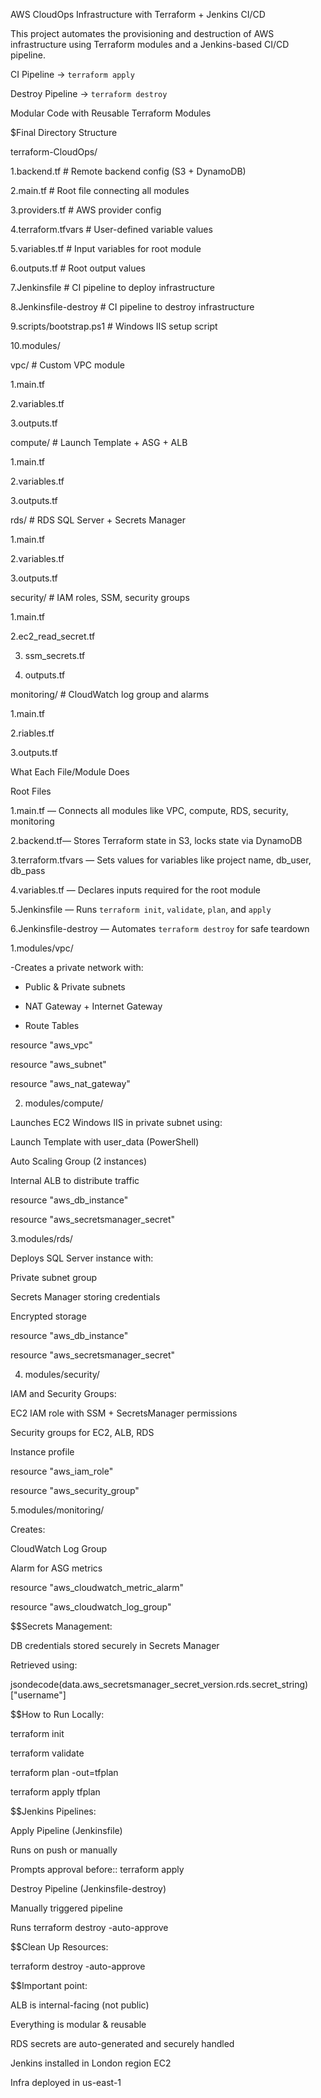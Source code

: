 AWS CloudOps Infrastructure with Terraform + Jenkins CI/CD

This project automates the provisioning and destruction of AWS infrastructure using Terraform modules and a Jenkins-based CI/CD pipeline.


CI Pipeline → `terraform apply`  

Destroy Pipeline → `terraform destroy`  

Modular Code with Reusable Terraform Modules


$Final Directory Structure

terraform-CloudOps/

1.backend.tf # Remote backend config (S3 + DynamoDB)

2.main.tf # Root file connecting all modules

3.providers.tf # AWS provider config

4.terraform.tfvars # User-defined variable values

5.variables.tf # Input variables for root module

6.outputs.tf # Root output values

7.Jenkinsfile # CI pipeline to deploy infrastructure

8.Jenkinsfile-destroy # CI pipeline to destroy infrastructure

9.scripts/bootstrap.ps1 # Windows IIS setup script


10.modules/


vpc/ # Custom VPC module

 1.main.tf

 2.variables.tf

 3.outputs.tf


compute/ # Launch Template + ASG + ALB

 1.main.tf

 2.variables.tf

 3.outputs.tf

rds/ # RDS SQL Server + Secrets Manager

  1.main.tf

  2.variables.tf

  3.outputs.tf



security/ # IAM roles, SSM, security groups

  1.main.tf

  2.ec2_read_secret.tf

  3. ssm_secrets.tf

  4. outputs.tf



 monitoring/ # CloudWatch log group and alarms

  1.main.tf

  2.riables.tf

  3.outputs.tf





What Each File/Module Does

Root Files

1.main.tf — Connects all modules like VPC, compute, RDS, security, monitoring

2.backend.tf— Stores Terraform state in S3, locks state via DynamoDB

3.terraform.tfvars — Sets values for variables like project name, db_user, db_pass

4.variables.tf — Declares inputs required for the root module

5.Jenkinsfile — Runs `terraform init`, `validate`, `plan`, and `apply`

6.Jenkinsfile-destroy — Automates `terraform destroy` for safe teardown



 1.modules/vpc/

-Creates a private network with:

- Public & Private subnets

- NAT Gateway + Internet Gateway

- Route Tables


resource "aws_vpc" 

resource "aws_subnet" 

resource "aws_nat_gateway" 



2. modules/compute/


Launches EC2 Windows IIS in private subnet using:

Launch Template with user_data (PowerShell)

Auto Scaling Group (2 instances)

Internal ALB to distribute traffic



resource "aws_db_instance" 

resource "aws_secretsmanager_secret" 




3.modules/rds/


Deploys SQL Server instance with:

Private subnet group


Secrets Manager storing credentials

Encrypted storage


resource "aws_db_instance" 

resource "aws_secretsmanager_secret" 




4.  modules/security/


IAM and Security Groups:

EC2 IAM role with SSM + SecretsManager permissions

Security groups for EC2, ALB, RDS

Instance profile


resource "aws_iam_role" 

resource "aws_security_group" 



5.modules/monitoring/

Creates:

CloudWatch Log Group

Alarm for ASG metrics

resource "aws_cloudwatch_metric_alarm" 

resource "aws_cloudwatch_log_group" 



$$Secrets Management:

DB credentials stored securely in Secrets Manager

Retrieved using:

jsondecode(data.aws_secretsmanager_secret_version.rds.secret_string)["username"]


$$How to Run Locally:

terraform init

terraform validate

terraform plan -out=tfplan

terraform apply tfplan




$$Jenkins Pipelines:

Apply Pipeline (Jenkinsfile)

Runs on push or manually

Prompts approval before:: terraform apply


Destroy Pipeline (Jenkinsfile-destroy)


Manually triggered pipeline

Runs terraform destroy -auto-approve


$$Clean Up Resources:

terraform destroy -auto-approve



$$Important point:

ALB is internal-facing (not public)


Everything is modular & reusable


RDS secrets are auto-generated and securely handled


Jenkins installed in London region EC2

Infra deployed in us-east-1
